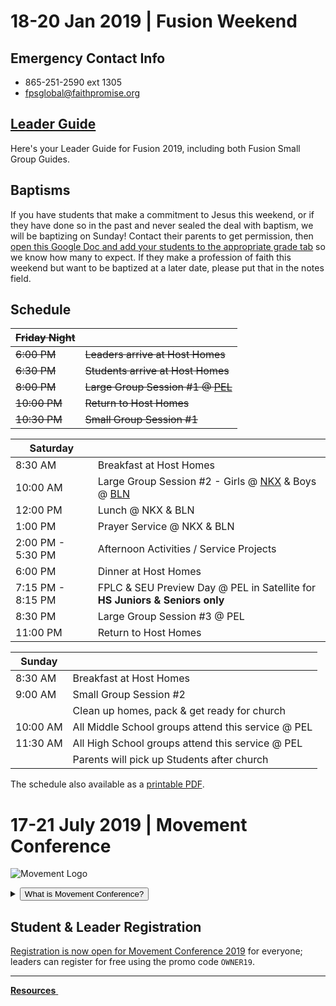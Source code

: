 # 18-20 Jan 2019 | Fusion Weekend    

<!--
![Fusion Logo](https://d16gqslxckkrrx.cloudfront.net/resized/480/images/events/fusion-2019-tall.jpg)
-->

## Emergency Contact Info  
- 865-251-2590 ext 1305  
- [fpsglobal@faithpromise.org](mailto:fps-global@faithpromise.org)  

## [Leader Guide](fusion-leader-guide.pdf)  
Here's your Leader Guide for Fusion 2019, including both Fusion Small Group Guides.  

## Baptisms  
If you have students that make a commitment to Jesus this weekend, or if they have done so in the past and never sealed the deal with baptism, we will be baptizing on Sunday! Contact their parents to get permission, then [open this Google Doc and add your students to the appropriate grade tab](https://docs.google.com/spreadsheets/d/1kk5047xb6N4lDIOrQw1dzmJVw-03jKa0v4qrFV4SM8s/edit?usp=sharing) so we know how many to expect. If they make a profession of faith this weekend but want to be baptized at a later date, please put that in the notes field.  

## Schedule  

<s>

| **Friday Night** |  |
| --- | --- |
| 6:00 PM  | Leaders arrive at Host Homes |
| 6:30 PM  | Students arrive at Host Homes |
| 8:00 PM  | Large Group Session #1 @ [PEL](https://goo.gl/maps/0uDbp) |
| 10:00 PM | Return to Host Homes |
| 10:30 PM | Small Group Session #1 |

</s>

| **Saturday** |  |
| --- | --- |
| 8:30 AM  | Breakfast at Host Homes |
| 10:00 AM | Large Group Session #2 - Girls @ [NKX](https://goo.gl/maps/khSGr) & Boys @ [BLN](https://goo.gl/maps/bgo00) |
| 12:00 PM | Lunch @ NKX & BLN |
| 1:00 PM  | Prayer Service @ NKX & BLN |
| 2:00 PM - 5:30 PM | Afternoon Activities / Service Projects |
| 6:00 PM | Dinner at Host Homes |
| 7:15 PM - 8:15 PM | FPLC & SEU Preview Day @ PEL in Satellite for **HS Juniors & Seniors only** |
| 8:30 PM | Large Group Session #3 @ PEL |
| 11:00 PM | Return to Host Homes |

| **Sunday** |  |
| --- | --- |
| 8:30 AM | Breakfast at Host Homes |
| 9:00 AM | Small Group Session #2 |
|  | Clean up homes, pack & get ready for church |
| 10:00 AM | All Middle School groups attend this service @ PEL |
| 11:30 AM | All High School groups attend this service @ PEL |
|  | Parents will pick up Students after church |

The schedule also available as a [printable PDF](fusion-schedule.pdf).  

<!-- set class to 'btn-primary' to make it blue & 'btn-danger' to make it red -->
<!--
<a class="btn btn-primary btn-block" href="#17-21-july-2019-movement-conference" role="button"><span id="MyTimer"></span> until the Movement begins - are you ready?</a>
-->

# 17-21 July 2019 | Movement Conference  
![Movement Logo](https://d16gqslxckkrrx.cloudfront.net/resized/480/images/events/movement-conference-2019-tall.jpg "Movement 2019 Logo")
<details>
  <summary><button type="button" class="btn btn-default btn-xs">What is Movement Conference?</button></summary>
  <h4>Movement is a three day conference where students from across the state of Tennessee are encouraged and inspired to join the movement and take it back to their schools and communities. Students will experience incredible worship and music, be inspired by world-class communicators, and have a ton of fun with hundreds of other students. An awakening is coming to our nation, and we believe it will start right here, right now - will you join the Movement?</h4>
</details>  

## Student & Leader Registration
[Registration is now open for Movement Conference 2019](https://movementconf.com/) for everyone; leaders can register for free using the promo code `OWNER19`.

<!--
# Jan 2020 | Fusion Weekend
<details>
  <summary><button type="button" class="btn btn-default btn-xs">What is Fusion Weekend?</button></summary>
  <h4>Fusion is an overnight weekend retreat that begins on Friday evening and ends on Sunday afternoon. Leaders and students will stay in a local host home for fellowship, small group time, meals, and some sleep each night. Music, worship, speaker messages, and just-for-fun events are experienced Friday night and throughout the day Saturday. The weekend closes out on Sunday at your local Faith Promise campus.</h4>
</details>
More information about Fusion 2020 will be posted soon.    
-->

<!--End of Markdown Content-->
<script src="scripts.js"></script>

<!--Bottom Page Nav Buttons-->
<hr>
<a class="btn btn-default btn-sm" href="/resources" role="button"><b>Resources</b>&nbsp;<i class="fa fa-arrow-right"></i></a>
